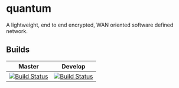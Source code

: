 # quantum
A lightweight, end to end encrypted, WAN oriented software defined network.

## Builds

| Master | Develop |
| ------ | ------- |
| [![Build Status](https://travis-ci.org/Supernomad/quantum.svg?branch=master)](https://travis-ci.org/Supernomad/quantum) | [![Build Status](https://travis-ci.org/Supernomad/quantum.svg?branch=develop)](https://travis-ci.org/Supernomad/quantum) |
